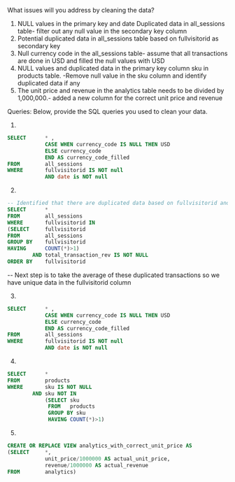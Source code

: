 What issues will you address by cleaning the data?
1. NULL values in the primary key and date Duplicated data in all_sessions table- filter out any null value in the secondary key column 
2. Potential duplicated data in all_sessions table based on fullvisitorid as secondary key
3. Null currency code in the all_sessions table- assume that all transactions are done in USD and filled the null values with USD 
4. NULL values and duplicated data in the primary key column sku in products table. -Remove null value in the sku column and identify duplicated data if any 
5. The unit price and revenue in the analytics table needs to be divided by 1,000,000.- added a new column for the correct unit price and revenue



Queries:
Below, provide the SQL queries you used to clean your data.

1. 
```sql
SELECT		* , 
			CASE WHEN currency_code IS NULL THEN USD
			ELSE currency_code 
			END AS currency_code_filled
FROM		all_sessions
WHERE		fullvisitorid IS NOT null 
			AND date is NOT null
```
2.
```sql
-- Identified that there are duplicated data based on fullvisitorid and the potential impact it has on total_transaction_rev and noticed that there is one duplicated transaction with total_transaction_rev. 
SELECT 		*
FROM		all_sessions
WHERE		fullvisitorid IN
(SELECT		fullvisitorid
FROM		all_sessions
GROUP BY	fullvisitorid
HAVING		COUNT(*)>1)
		AND total_transaction_rev IS NOT NULL
ORDER BY	fullvisitorid
```
-- Next step is to take the average of these duplicated transactions so we have unique data in the fullvisitorid column


3.
```sql
SELECT		* , 
			CASE WHEN currency_code IS NULL THEN USD
			ELSE currency_code 
			END AS currency_code_filled
FROM		all_sessions
WHERE		fullvisitorid IS NOT null 
			AND date is NOT null
```
4.
```sql
SELECT		*
FROM		products
WHERE		sku IS NOT NULL 
		AND sku NOT IN 
			(SELECT	sku 
			 FROM	products
			 GROUP BY sku
			 HAVING COUNT(*)>1)
```

5.
```sql
CREATE OR REPLACE VIEW analytics_with_correct_unit_price AS
(SELECT		*, 
 			unit_price/1000000 AS actual_unit_price,
 			revenue/1000000 AS actual_revenue
FROM		analytics)
```

